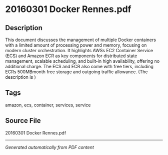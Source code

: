 # 20160301 Docker Rennes.pdf

## Description
This document discusses the management of multiple Docker containers with a limited amount of processing power and memory, focusing on modern cluster orchestration. It highlights AWSs EC2 Container Service (ECS) and Amazon ECR as key components for distributed state management, scalable scheduling, and built-in high availability, offering no additional charge. The ECS and ECR also come with free tiers, including ECRs 500MBmonth free storage and outgoing traffic allowance. (The description is )
## Tags
amazon, ecs, container, services, service

## Source File
20160301 Docker Rennes.pdf

---
*Generated automatically from PDF content*
